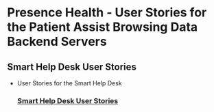 # Presence Health - User Stories for the Patient Assist Browsing Data Backend Servers

## Smart Help Desk User Stories
- User Stories for the Smart Help Desk

    ### [Smart Help Desk User Stories](smart_help_desk_user_stories.md)